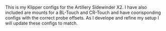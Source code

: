 This is my Klipper configs for the Artillery Sidewinder X2. I have also included are mounts for a BL-Touch and CR-Touch and have coorisponding configs with the correct probe offsets. As I develope and refine my setup I will update these configs to match.
